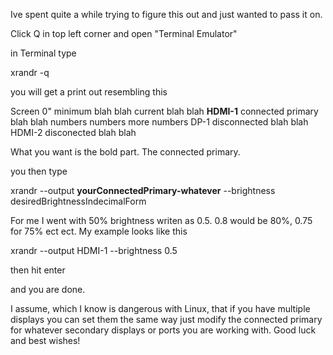 Ive spent quite a while trying to figure this out and just wanted to pass it on.

Click Q in top left corner and open "Terminal Emulator" 

in Terminal type

xrandr -q

you will get a print out resembling this

Screen 0" minimum blah blah current blah blah 
**HDMI-1** connected primary blah blah
   numbers
   numbers
   more numbers
DP-1 disconnected blah blah
HDMI-2 disconected blah blah

What you want is the bold part. The connected primary.

you then type

xrandr --output **yourConnectedPrimary-whatever** --brightness desiredBrightnessIndecimalForm

For me I went with 50% brightness writen as 0.5. 0.8 would be 80%, 0.75 for 75% ect ect. My example looks like this

xrandr --output HDMI-1 --brightness 0.5

then hit enter

and you are done.

I assume, which I know is dangerous with Linux, that if you have multiple displays you can set them the same way just modify the connected primary for whatever secondary displays or ports you are working with. Good luck and best wishes!
